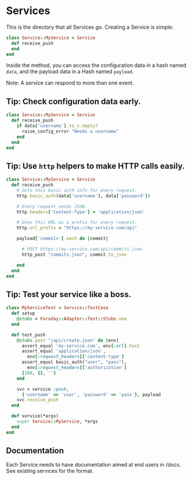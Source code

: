 # Services

This is the directory that all Services go.  Creating a Service is
simple:

```ruby
class Service::MyService < Service
  def receive_push
  end
end
```

Inside the method, you can access the configuration data in a hash named
`data`, and the payload data in a Hash named `payload`.

Note: A service can respond to more than one event.

## Tip: Check configuration data early.

```ruby
class Service::MyService < Service
  def receive_push
    if data['username'].to_s.empty?
      raise_config_error "Needs a username"
    end
  end
end
```

## Tip: Use `http` helpers to make HTTP calls easily.

```ruby
class Service::MyService < Service
  def receive_push
    # Sets this basic auth info for every request.
    http.basic_auth(data['username'], data['password'])

    # Every request sends JSON.
    http.headers['Content-Type'] = 'application/json'

    # Uses this URL as a prefix for every request.
    http.url_prefix = "https://my-service.com/api"

    payload['commits'].each do |commit|

      # POST https://my-service.com/api/commits.json
      http_post "commits.json", commit.to_json

    end
  end
end
```

## Tip: Test your service like a boss.

```ruby
class MyServiceTest < Service::TestCase
  def setup
    @stubs = Faraday::Adapter::Test::Stubs.new
  end

  def test_push
    @stubs.post "/api/create.json" do |env|
      assert_equal 'my-service.com', env[:url].host
      assert_equal 'application/json',
        env[:request_headers]['content-type']
      assert_equal basic_auth("user", "pass"),
        env[:request_headers]['authorization']
      [200, {}, '']
    end

    svc = service :push,
      {'username' => 'user', 'password' => 'pass'}, payload
    svc.receive_push
  end

  def service(*args)
    super Service::MyService, *args
  end
end
```

## Documentation

Each Service needs to have documentation aimed at end users in /docs.
See existing services for the format.
